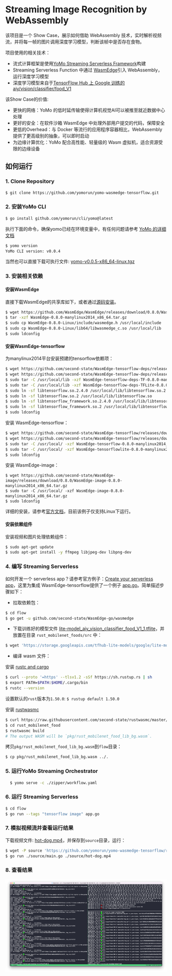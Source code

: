 # Streaming Image Recognition by WebAssembly

该项目是一个 Show Case，展示如何借助 WebAssembly 技术，实时解析视频流，并将每一帧的图片调用深度学习模型，判断该帧中是否存在食物。

项目使用的相关技术：

- 流式计算框架是使用[YoMo Streaming Serverless Framework](https://github.com/yomorun/yomo)构建
- Streaming Serverless Function 中通过 [WasmEdge](https://github.com/WasmEdge/WasmEdge)引入 WebAssembly，运行深度学习模型
- 深度学习模型来自于[TensorFlow Hub 上 Google 训练的aiy/vision/classifier/food_V1](https://tfhub.dev/google/lite-model/aiy/vision/classifier/food_V1/1) 

该Show Case的价值:

- 更快的网络：YoMo 的低时延传输使得计算机视觉AI可以被推至就近数据中心处理
- 更好的安全：在软件沙箱 WasmEdge 中处理外部用户提交的代码，保障安全
- 更低的Overhead：与 Docker 等流行的应用程序容器相比，WebAssembly 提供了更高级别的抽象，可以即时启动
- 为边缘计算优化：YoMo 配合高性能、轻量级的 Wasm 虚拟机，适合资源受限的边缘设备

## 如何运行

### 1. Clone Repository

```bash
$ git clone https://github.com/yomorun/yomo-wasmedge-tensorflow.git
```

### 2. 安装YoMo CLI

```bash
$ go install github.com/yomorun/cli/yomo@latest
```

执行下面的命令，确保yomo已经在环境变量中，有任何问题请参考 [YoMo 的详细文档](https://github.com/yomorun/yomo)

```bash
$ yomo version
YoMo CLI version: v0.0.4
```

当然也可以直接下载可执行文件: [yomo-v0.0.5-x86_64-linux.tgz](https://github.com/yomorun/cli/releases/tag/v0.0.5)

### 3. 安装相关依赖

#### 安装WasmEdge

直接下载WasmEdge的共享库如下，或者通过[源码安装](https://github.com/second-state/WasmEdge-go#option-1-build-from-the-source)。

```bash
$ wget https://github.com/WasmEdge/WasmEdge/releases/download/0.8.0/WasmEdge-0.8.0-manylinux2014_x86_64.tar.gz
$ tar -xzf WasmEdge-0.8.0-manylinux2014_x86_64.tar.gz
$ sudo cp WasmEdge-0.8.0-Linux/include/wasmedge.h /usr/local/include
$ sudo cp WasmEdge-0.8.0-Linux/lib64/libwasmedge_c.so /usr/local/lib
$ sudo ldconfig
```

#### 安装WasmEdge-tensorflow

为manylinux2014平台安装预建的tensorflow依赖项：

```bash
$ wget https://github.com/second-state/WasmEdge-tensorflow-deps/releases/download/0.8.0/WasmEdge-tensorflow-deps-TF-0.8.0-manylinux2014_x86_64.tar.gz
$ wget https://github.com/second-state/WasmEdge-tensorflow-deps/releases/download/0.8.0/WasmEdge-tensorflow-deps-TFLite-0.8.0-manylinux2014_x86_64.tar.gz
$ sudo tar -C /usr/local/lib -xzf WasmEdge-tensorflow-deps-TF-0.8.0-manylinux2014_x86_64.tar.gz
$ sudo tar -C /usr/local/lib -xzf WasmEdge-tensorflow-deps-TFLite-0.8.0-manylinux2014_x86_64.tar.gz
$ sudo ln -sf libtensorflow.so.2.4.0 /usr/local/lib/libtensorflow.so.2
$ sudo ln -sf libtensorflow.so.2 /usr/local/lib/libtensorflow.so
$ sudo ln -sf libtensorflow_framework.so.2.4.0 /usr/local/lib/libtensorflow_framework.so.2
$ sudo ln -sf libtensorflow_framework.so.2 /usr/local/lib/libtensorflow_framework.so
$ sudo ldconfig
```

安装 WasmEdge-tensorflow：

```bash
$ wget https://github.com/second-state/WasmEdge-tensorflow/releases/download/0.8.0/WasmEdge-tensorflow-0.8.0-manylinux2014_x86_64.tar.gz
$ wget https://github.com/second-state/WasmEdge-tensorflow/releases/download/0.8.0/WasmEdge-tensorflowlite-0.8.0-manylinux2014_x86_64.tar.gz
$ sudo tar -C /usr/local/ -xzf WasmEdge-tensorflow-0.8.0-manylinux2014_x86_64.tar.gz
$ sudo tar -C /usr/local/ -xzf WasmEdge-tensorflowlite-0.8.0-manylinux2014_x86_64.tar.gz
$ sudo ldconfig
```

安装 WasmEdge-image：

```
$ wget https://github.com/second-state/WasmEdge-image/releases/download/0.8.0/WasmEdge-image-0.8.0-manylinux2014_x86_64.tar.gz
$ sudo tar -C /usr/local/ -xzf WasmEdge-image-0.8.0-manylinux2014_x86_64.tar.gz
$ sudo ldconfig

```

详细的安装，请参考[官方文档](https://github.com/second-state/WasmEdge-go#wasmedge-tensorflow-extension)，目前该例子仅支持Linux下运行。

#### 安装依赖组件

安装视频和图片处理依赖组件：

```bash
$ sudo apt-get update
$ sudo apt-get install -y ffmpeg libjpeg-dev libpng-dev
```

### 4. 编写 Streaming Serverless

如何开发一个 serverless app？请参考官方例子：[Create your serverless app](https://github.com/yomorun/yomo#2-create-your-serverless-app)，这里为集成 WasmEdge-tensorflow提供了一个例子 [app.go](https://github.com/yomorun/yomo-wasmedge-image-recognition/blob/main/flow/app.go)。简单描述步骤如下：

- 拉取依赖包：

```bash
$ cd flow
$ go get -u github.com/second-state/WasmEdge-go/wasmedge
```

- 下载训练好的模型文件 [lite-model_aiy_vision_classifier_food_V1_1.tflite](https://storage.googleapis.com/tfhub-lite-models/google/lite-model/aiy/vision/classifier/food_V1/1.tflite)，并放置在目录 `rust_mobilenet_foods/src` 中：

```bash
$ wget 'https://storage.googleapis.com/tfhub-lite-models/google/lite-model/aiy/vision/classifier/food_V1/1.tflite' -O ./rust_mobilenet_food/src/lite-model_aiy_vision_classifier_food_V1_1.tflite
```
- 编译 wasm 文件：

安装 [rustc and cargo](https://www.rust-lang.org/tools/install)

```bash
$ curl --proto '=https' --tlsv1.2 -sSf https://sh.rustup.rs | sh
$ export PATH=$PATH:$HOME/.cargo/bin
$ rustc --version
```

设置默认的`rust`版本为`1.50.0`: `$ rustup default 1.50.0`

安装 [rustwasmc](https://github.com/second-state/rustwasmc)

```bash
$ curl https://raw.githubusercontent.com/second-state/rustwasmc/master/installer/init.sh -sSf | sh
$ cd rust_mobilenet_food
$ rustwasmc build
# The output WASM will be `pkg/rust_mobilenet_food_lib_bg.wasm`.
```

拷贝`pkg/rust_mobilenet_food_lib_bg.wasm`到`flow`目录：

```bash
$ cp pkg/rust_mobilenet_food_lib_bg.wasm ../.
```

### 5. 运行YoMo Streaming Orchestrator

```bash
  $ yomo serve -c ./zipper/workflow.yaml
```

### 6. 运行 Streaming Serverless

```bash
$ cd flow
$ go run --tags "tensorflow image" app.go
```

### 7. 模拟视频流并查看运行结果

下载视频文件: [hot-dog.mp4](https://github.com/yomorun/yomo-wasmedge-image-recognition/releases/download/v0.1.0/hot-dog.mp4)，并保存到`source`目录，运行：

```bash
$ wget -P source 'https://github.com/yomorun/yomo-wasmedge-tensorflow/releases/download/v0.1.0/hot-dog.mp4'
$ go run ./source/main.go ./source/hot-dog.mp4
```

### 8. 查看结果

![YoMo-WasmEdge](result.png)
